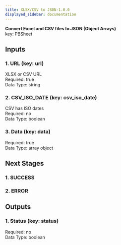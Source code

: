 ```yaml
---  
title: XLSX/CSV to JSON-1.0.0  
displayed_sidebar: documentation  
---  
```

**Convert Excel and CSV files to JSON (Object Arrays)**  
key: PBSheet  
  
## Inputs  
### 1. URL (key: url)  
XLSX or CSV URL  
Required: true  
Data Type: string   
### 2. CSV_ISO_DATE (key: csv_iso_date)  
CSV has ISO dates  
Required: no  
Data Type: boolean   
### 3. Data (key: data)  
  
Required: true  
Data Type: array object  
## Next Stages  
### 1. SUCCESS  
  
### 2. ERROR  
  
## Outputs  
### 1. Status (key: status)  
  
Required: no  
Data Type: boolean 